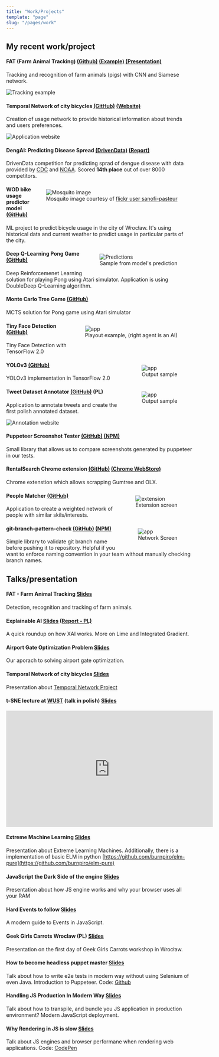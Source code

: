 ```yaml
---
title: "Work/Projects"
template: "page"
slug: "/pages/work"
---
```


## My recent work/project

#### FAT (Farm Animal Tracking) [(Github)](https://github.com/burnpiro/farm-animal-tracking) [(Example)](https://www.youtube.com/watch?v=ifHIbjOHczI) [(Presentation)](https://docs.google.com/presentation/d/1mxaBre5yrApX7LIijgDAWB04z2IriVpcyB9XnURZkWM/edit?usp=sharing)

Tracking and recognition of farm animals (pigs) with CNN and Siamese network.

![Tracking example](images/fat-tracking.png)

#### Temporal Network of city bicycles [(GitHub)](https://github.com/burnpiro/wod-bike-dataset-generator) [(Website)](https://burnpiro.github.io/wod-bike-dataset-generator/)

Creation of usage network to provide historical information about trends and users preferences.

![Application website](images/temp-network.png)

#### DengAI: Predicting Disease Spread [(DrivenData)](https://www.drivendata.org/competitions/44/dengai-predicting-disease-spread/) [(Report)](https://github.com/burnpiro/dengai-predicting-disease-spread/blob/master/Report_Dengue_Erdem.pdf)

<div class="flex-container">

DrivenData competition for predicting sprad of dengue disease with data provided by [CDC](http://www.cdc.gov/) and [NOAA](http://www.noaa.gov/). Scored **14th place** out of over 8000 competitors.
<figure class="image" style="float: right;">
  <img src="images/dengue.jpg" alt="Mosquito image">
  <figcaption>Mosquito image courtesy of <a href="https://www.flickr.com/photos/sanofi-pasteur/5284040324/in/photolist-93W66w-arV2fF-3p8QNh-cnF7KE-cnF7Mj-cnF8a7-3p8RvU-cnF88u-cnF7Nu-arXFfy-cnF7J7-arXFto-arXDno-cnF7Hb-rwLX9d-cnF7UC-yM76y7-cnF7Ps-cnF85Q-cnF84G-cnF7TE-9wSDw-e4U78V-qRQpJa-e8GxDY-d4YEBA-d4YEwu-e8AVyt-e8GoTN-cnF873-4Gq9Y9-cnFty3-cnF7SQ-c3urbq-cnF7RY-qRJm2d-cnF7VL-62BwyV-qRJj2S-r9i7QB-r99a5k-62Bwt8-c3urhL-c3urd5-5xe7XE-pNRXZp-qRSbMx-pocK57-5xe13J-cnF7XY" target="_blank">flickr user sanofi-pasteur</a></figcaption>
</figure>

</div>

#### WOD bike usage predictor model [(GitHub)](https://github.com/burnpiro/wod-usage-predictor)

<div class="flex-container">

ML project to predict bicycle usage in the city of Wrocław. It's using historical data and current weather to predict usage in particular parts of the city.

<figure class="image" style="float: right;">
  <img src="images/wod-predictor.png" alt="Predictions">
  <figcaption>Sample from model's prediction</figcaption>
</figure>

</div>

#### Deep Q-Learning Pong Game [(GitHub)](https://github.com/burnpiro/pong-deep-q-learning)

<div class="flex-container">

Deep Reinforcemenet Learning solution for playing Pong using Atari simulator. Application is using DoubleDeep Q-Learning algorithm.

</div>

#### Monte Carlo Tree Game [(GitHub)](https://github.com/burnpiro/monte-carlo-tree-pong)

<div class="flex-container">

MCTS solution for Pong game using Atari simulator

<figure class="image" style="float: right;">
  <img src="images/pong-game-mcts-aggressive.gif" alt="app">
  <figcaption>Playout example, (right agent is an AI)</figcaption>
</figure>

</div>

#### Tiny Face Detection [(GitHub)](https://github.com/burnpiro/tiny-face-detection-tensorflow2)

<div class="flex-container">

Tiny Face Detection with TensorFlow 2.0

<figure class="image" style="float: right;">
  <img src="images/tfd.jpg" alt="app">
  <figcaption>Output sample</figcaption>
</figure>

</div>

#### YOLOv3 [(GitHub)](https://github.com/burnpiro/yolov3-tensorflow2)

<div class="flex-container">

YOLOv3 implementation in TensorFlow 2.0

<figure class="image" style="float: right;">
  <img src="images/yolo-tf2.jpg" alt="app">
  <figcaption>Output sample</figcaption>
</figure>

</div>

#### Tweet Dataset Annotator [(GitHub)](https://github.com/burnpiro/tweet-annotator) (PL)

Application to annotate tweets and create the first polish annotated dataset.

![Annotation website](images/tweet-annotator.png)

#### Puppeteer Screenshot Tester [(GitHub)](https://github.com/burnpiro/puppeteer-screenshot-tester) [(NPM)](https://www.npmjs.com/package/puppeteer-screenshot-tester)

Small library that allows us to compare screenshots generated by puppeteer in our tests.

#### RentalSearch Chrome extension [(GitHub)](https://github.com/burnpiro/rentalSearch) [(Chrome WebStore)](https://chrome.google.com/webstore/detail/rentalwatch-wyszukiwarka/cjaiampoeklkdecjifpekmpjdmpailig)

<div class="flex-container">

Chrome extenstion which allows scrapping Gumtree and OLX.

<figure class="image" style="float: right;">
  <img src="images/rentalSearch.jpg" alt="extension">
  <figcaption>Extension screen</figcaption>
</figure>

</div>

#### People Matcher [(GitHub)](https://github.com/burnpiro/people-matcher)

<div class="flex-container">

Application to create a weighted network of people with similar skils/interests.

<figure class="image" style="float: right;">
  <img src="images/people-matcher.png" alt="app">
  <figcaption>Network Screen</figcaption>
</figure>

</div>

#### git-branch-pattern-check [(GitHub)](https://github.com/burnpiro/git-branch-pattern-check) [(NPM)](https://www.npmjs.com/package/git-branch-pattern-check)

Simple library to validate git branch name before pushing it to repository. Helpful if you want to enforce naming convention in your team without manually checking branch names.



## Talks/presentation

#### FAT - Farm Animal Tracking [Slides](https://docs.google.com/presentation/d/1mxaBre5yrApX7LIijgDAWB04z2IriVpcyB9XnURZkWM/edit?usp=sharing)

Detection, recognition and tracking of farm animals.


#### Explainable AI [Slides](https://tugot17.github.io/XAI-Presentation/#/) [(Report - PL)](https://github.com/tugot17/XAI-Presentation/blob/master/XAI_Raport_Erdem__Mazurek__Rarus.pdf)

A quick roundup on how XAI works. More on Lime and Integrated Gradient.

#### Airport Gate Optimization Problem [Slides](https://burnpiro.github.io/agap-presentation/#/)

Our aporach to solving airport gate optimization.

#### Temporal Network of city bicycles [Slides](https://burnpiro.github.io/wrm-presentation/)

Presentation about [Temporal Network Project](http://localhost:8000/pages/work#temporal-network-of-city-bicycles-github)

#### t-SNE lecture at [WUST](http://pwr.edu.pl/en/) (talk in polish) [Slides](https://burnpiro.github.io/t-sne-presentation/#/)

<iframe width="560" height="315" src="https://www.youtube-nocookie.com/embed/qJxL6H0b-F0" frameborder="0" allow="accelerometer; autoplay; encrypted-media; gyroscope; picture-in-picture" allowfullscreen></iframe>

#### Extreme Machine Learning [Slides](https://burnpiro.github.com/elm-presentation/#/)

Presentation about Extreme Learning Machines. Additionally, there is a implementation of basic ELM in python [https://github.com/burnpiro/elm-pure](https://github.com/burnpiro/elm-pure)

#### JavaScript the Dark Side of the engine [Slides](https://burnpiro.github.io/how-js-engine-works/#/)

Presentation about how JS engine works and why your browser uses all your RAM

#### Hard Events to follow [Slides](https://burnpiro.github.io/hard-events-to-follow/#/)

A modern guide to Events in JavaScript.

#### Geek Girls Carrots Wroclaw (PL) [Slides](https://burnpiro.github.io/carrots-wroclaw-day1/#/)

Presentation on the first day of Geek Girls Carrots workshop in Wrocław.

#### How to become headless puppet master [Slides](https://burnpiro.github.io/HeadlessPuppetMaster/)

Talk about how to write e2e tests in modern way without using Selenium of even Java. Introduction to Puppeteer. Code: [Github](https://github.com/burnpiro/puppeteer-wiki-test-suite)

#### Handling JS Production In Modern Way [Slides](https://github.com/burnpiro/HandlingJSProductionInModernWay)

Talk about how to transpile, and bundle you JS application in production environment? Modern JavaScript deployment.

#### Why Rendering in JS is slow [Slides](https://github.com/burnpiro/why-renderin-in-js-is-slow)

Talk about JS engines and browser performane when rendering web applications. Code: [CodePen](https://codepen.io/burnpiro/pen/JNRBjd)
